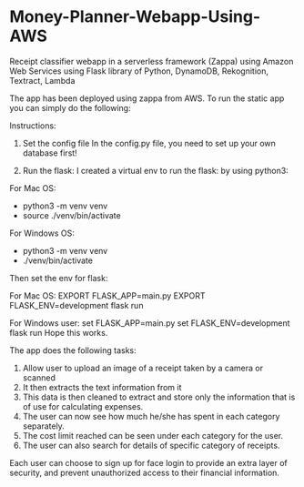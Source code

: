 # Money-Planner-Webapp-Using-AWS
Receipt classifier webapp in a serverless framework (Zappa) using Amazon Web Services 
using Flask library of Python, DynamoDB, Rekognition, Textract, Lambda   

The app has been deployed using zappa from AWS. To run the static app you can simply do the following:

Instructions:

1. Set the config file
In the config.py file, you need to set up your own database first!

2. Run the flask:
I created a virtual env to run the flask: by using python3:

For Mac OS:
 - python3 -m venv venv
 - source ./venv/bin/activate
 
For Windows OS:
 - python3 -m venv venv
 - ./venv/bin/activate

Then set the env for flask:

For Mac OS:
EXPORT FLASK_APP=main.py
EXPORT FLASK_ENV=development flask run 

For Windows user:
set FLASK_APP=main.py
set FLASK_ENV=development
flask run Hope this works.

The app does the following tasks: 

1. Allow user to upload an image of a receipt taken by a camera or scanned
2. It then extracts the text information from it
3. This data is then cleaned to extract and store only the information that is of use for calculating expenses.
4. The user can now see how much he/she has spent in each category separately.
5. The cost limit reached can be seen under each category for the user.
6. The user can also search for details of specific category of receipts.

Each user can choose to sign up for face login to provide an extra layer of security, 
and prevent unauthorized access to their financial information.


